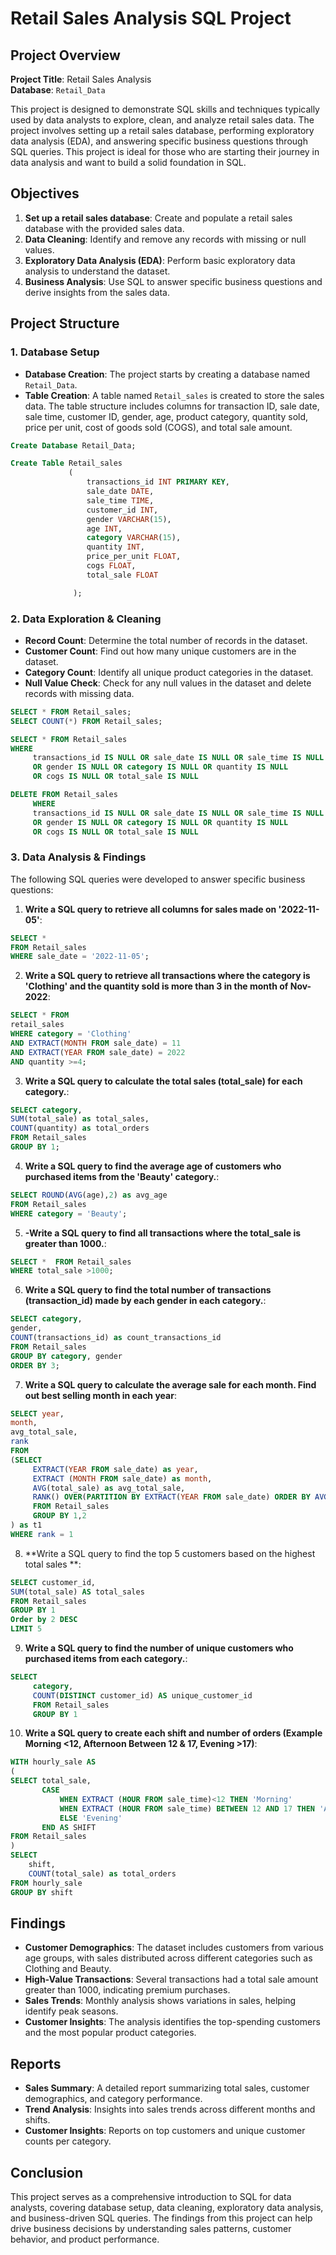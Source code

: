 # Retail Sales Analysis SQL Project

## Project Overview

**Project Title**: Retail Sales Analysis  
**Database**: `Retail_Data`

This project is designed to demonstrate SQL skills and techniques typically used by data analysts to explore, clean, and analyze retail sales data. The project involves setting up a retail sales database, performing exploratory data analysis (EDA), and answering specific business questions through SQL queries. This project is ideal for those who are starting their journey in data analysis and want to build a solid foundation in SQL.

## Objectives

1. **Set up a retail sales database**: Create and populate a retail sales database with the provided sales data.
2. **Data Cleaning**: Identify and remove any records with missing or null values.
3. **Exploratory Data Analysis (EDA)**: Perform basic exploratory data analysis to understand the dataset.
4. **Business Analysis**: Use SQL to answer specific business questions and derive insights from the sales data.

## Project Structure

### 1. Database Setup

- **Database Creation**: The project starts by creating a database named `Retail_Data`.
- **Table Creation**: A table named `Retail_sales` is created to store the sales data. The table structure includes columns for transaction ID, sale date, sale time, customer ID, gender, age, product category, quantity sold, price per unit, cost of goods sold (COGS), and total sale amount.

```sql
Create Database Retail_Data;

Create Table Retail_sales
             (
                 transactions_id INT PRIMARY KEY,
                 sale_date DATE,
                 sale_time TIME,
                 customer_id INT,
                 gender VARCHAR(15),
                 age INT,
                 category VARCHAR(15),
                 quantity INT,
                 price_per_unit FLOAT,
                 cogs FLOAT,
                 total_sale FLOAT

              );

```

### 2. Data Exploration & Cleaning

- **Record Count**: Determine the total number of records in the dataset.
- **Customer Count**: Find out how many unique customers are in the dataset.
- **Category Count**: Identify all unique product categories in the dataset.
- **Null Value Check**: Check for any null values in the dataset and delete records with missing data.

```sql
SELECT * FROM Retail_sales;
SELECT COUNT(*) FROM Retail_sales;

SELECT * FROM Retail_sales
WHERE
     transactions_id IS NULL OR sale_date IS NULL OR sale_time IS NULL
	 OR gender IS NULL OR category IS NULL OR quantity IS NULL
	 OR cogs IS NULL OR total_sale IS NULL

DELETE FROM Retail_sales
	 WHERE
     transactions_id IS NULL OR sale_date IS NULL OR sale_time IS NULL
	 OR gender IS NULL OR category IS NULL OR quantity IS NULL
	 OR cogs IS NULL OR total_sale IS NULL

```

### 3. Data Analysis & Findings

The following SQL queries were developed to answer specific business questions:

1. **Write a SQL query to retrieve all columns for sales made on '2022-11-05'**:
```sql
SELECT *
FROM Retail_sales
WHERE sale_date = '2022-11-05';
```

2. **Write a SQL query to retrieve all transactions where the category is 'Clothing' and the quantity sold is more than 3 in the month of Nov-2022**:
```sql
SELECT * FROM
retail_sales
WHERE category = 'Clothing'
AND EXTRACT(MONTH FROM sale_date) = 11 
AND EXTRACT(YEAR FROM sale_date) = 2022
AND quantity >=4;
```

3. **Write a SQL query to calculate the total sales (total_sale) for each category.**:
```sql
SELECT category,
SUM(total_sale) as total_sales,
COUNT(quantity) as total_orders
FROM Retail_sales
GROUP BY 1;
```

4. **Write a SQL query to find the average age of customers who purchased items from the 'Beauty' category.**:
```sql
SELECT ROUND(AVG(age),2) as avg_age
FROM Retail_sales
WHERE category = 'Beauty';
```

5. **-Write a SQL query to find all transactions where the total_sale is greater than 1000.**:
```sql
SELECT *  FROM Retail_sales
WHERE total_sale >1000;
```

6. **Write a SQL query to find the total number of transactions (transaction_id) made by each gender in each category.**:
```sql
SELECT category,
gender,
COUNT(transactions_id) as count_transactions_id
FROM Retail_sales
GROUP BY category, gender
ORDER BY 3;
```

7. **Write a SQL query to calculate the average sale for each month. Find out best selling month in each year**:
```sql
SELECT year,
month,
avg_total_sale,
rank
FROM
(SELECT 
     EXTRACT(YEAR FROM sale_date) as year,
	 EXTRACT (MONTH FROM sale_date) as month,
	 AVG(total_sale) as avg_total_sale,
	 RANK() OVER(PARTITION BY EXTRACT(YEAR FROM sale_date) ORDER BY AVG(total_sale)DESC) as rank
	 FROM Retail_sales
	 GROUP BY 1,2
) as t1
WHERE rank = 1
```

8. **Write a SQL query to find the top 5 customers based on the highest total sales **:
```sql
SELECT customer_id,
SUM(total_sale) AS total_sales 
FROM Retail_sales
GROUP BY 1 
Order by 2 DESC 
LIMIT 5
```

9. **Write a SQL query to find the number of unique customers who purchased items from each category.**:
```sql
SELECT 
     category,
	 COUNT(DISTINCT customer_id) AS unique_customer_id
	 FROM Retail_sales
	 GROUP BY 1
```

10. **Write a SQL query to create each shift and number of orders (Example Morning <12, Afternoon Between 12 & 17, Evening >17)**:
```sql
WITH hourly_sale AS
(
SELECT total_sale,
       CASE 
	       WHEN EXTRACT (HOUR FROM sale_time)<12 THEN 'Morning'
	       WHEN EXTRACT (HOUR FROM sale_time) BETWEEN 12 AND 17 THEN 'Afternoon'
	       ELSE 'Evening'
	   END AS SHIFT
FROM Retail_sales
)
SELECT 
    shift,
    COUNT(total_sale) as total_orders    
FROM hourly_sale
GROUP BY shift
```

## Findings

- **Customer Demographics**: The dataset includes customers from various age groups, with sales distributed across different categories such as Clothing and Beauty.
- **High-Value Transactions**: Several transactions had a total sale amount greater than 1000, indicating premium purchases.
- **Sales Trends**: Monthly analysis shows variations in sales, helping identify peak seasons.
- **Customer Insights**: The analysis identifies the top-spending customers and the most popular product categories.

## Reports

- **Sales Summary**: A detailed report summarizing total sales, customer demographics, and category performance.
- **Trend Analysis**: Insights into sales trends across different months and shifts.
- **Customer Insights**: Reports on top customers and unique customer counts per category.

## Conclusion

This project serves as a comprehensive introduction to SQL for data analysts, covering database setup, data cleaning, exploratory data analysis, and business-driven SQL queries. The findings from this project can help drive business decisions by understanding sales patterns, customer behavior, and product performance.


